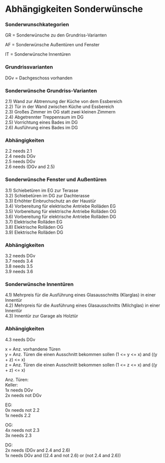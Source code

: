 # Abhängigkeiten Sonderwünsche

### Sonderwunschkategorien
GR = Sonderwünsche zu den Grundriss-Varianten

AF = Sonderwünsche Außentüren und Fenster

IT = Sonderwünsche Innentüren


### Grundrissvarianten
DGv = Dachgeschoss vorhanden



### Sonderwünsche Grundriss-Varianten

2.1) Wand zur Abtrennung der Küche von dem Essbereich  
2.2) Tür in der Wand zwischen Küche und Essbereich  
2.3) Großes Zimmer im OG statt zwei kleinen Zimmern  
2.4) Abgetrennter Treppenraum im DG  
2.5) Vorrichtung eines Bades im DG  
2.6) Ausführung eines Bades im DG

### Abhängigkeiten

2.2 needs 2.1  
2.4 needs DGv  
2.5 needs DGv   
2.6 needs (DGv and 2.5)

### Sonderwünsche Fenster und Außentüren

3.1) Schiebetüren im EG zur Terasse  
3.2) Schiebetüren im DG zur Dachterasse  
3.3) Erhöhter Einbruchschutz an der Haustür  
3.4) Vorbereitung für elektrische Antriebe Rolläden EG  
3.5) Vorbereitung für elektrische Antriebe Rolläden OG  
3.6) Vorbereitung für elektrische Antriebe Rolläden DG  
3.7) Elektrische Rolläden EG  
3.8) Elektrische Rolläden OG  
3.9) Elektrische Rolläden DG

### Abhängigkeiten

3.2 needs DGv  
3.7 needs 3.4  
3.8 needs 3.5  
3.9 needs 3.6

### Sonderwünsche Innentüren

4.1) Mehrpreis für die Ausführung eines Glasausschnitts (Klarglas) in einer Innentür  
4.2) Mehrpreis für die Ausführung eines Glasausschnitts (Milchglas) in einer Innentür  
4.3) Innentür zur Garage als Holztür  

### Abhängigkeiten

4.3 needs DGv

x = Anz. vorhandene Türen  
y = Anz. Türen die einen Ausschnitt bekommen sollen (1 <= y <= x) and ((y + z) <= x)  
z = Anz. Türen die einen Ausschnitt bekommen sollen (1 <= z <= x) and ((y + z) <= x)  
  
Anz. Türen:  
Keller:  
1x needs DGv  
2x needs not DGv
  
EG:  
0x needs not 2.2  
1x needs 2.2  
  
OG:  
4x needs not 2.3  
3x needs 2.3  

DG:  
2x needs (DGv and 2.4 and 2.6)  
1x needs DGv and ((2.4 and not 2.6) or (not 2.4 and 2.6))
